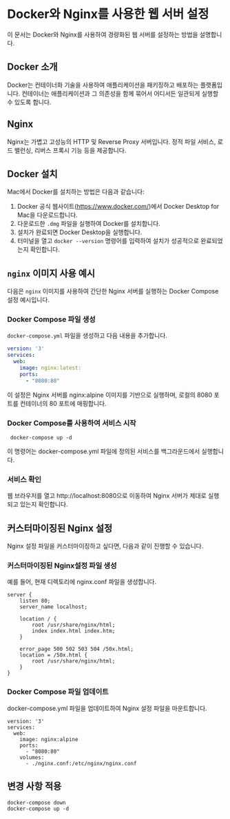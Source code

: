 # Docker와 Nginx를 사용한 웹 서버 설정

이 문서는 Docker와 Nginx를 사용하여 경량화된 웹 서버를 설정하는 방법을 설명합니다.

## Docker 소개

Docker는 컨테이너화 기술을 사용하여 애플리케이션을 패키징하고 배포하는 플랫폼입니다. 컨테이너는 애플리케이션과 그 의존성을 함께 묶어서 어디서든 일관되게 실행할 수 있도록 합니다.

## Nginx

Nginx는 가볍고 고성능의 HTTP 및 Reverse Proxy 서버입니다. 정적 파일 서비스, 로드 밸런싱, 리버스 프록시 기능 등을 제공합니다.

## Docker 설치

Mac에서 Docker를 설치하는 방법은 다음과 같습니다:

1. Docker 공식 웹사이트(https://www.docker.com/)에서 Docker Desktop for Mac을 다운로드합니다.
2. 다운로드한 `.dmg` 파일을 실행하여 Docker를 설치합니다.
3. 설치가 완료되면 Docker Desktop을 실행합니다.
4. 터미널을 열고 `docker --version` 명령어를 입력하여 설치가 성공적으로 완료되었는지 확인합니다.

## `nginx` 이미지 사용 예시

다음은 `nginx` 이미지를 사용하여 간단한 Nginx 서버를 실행하는 Docker Compose 설정 예시입니다.

### Docker Compose 파일 생성

`docker-compose.yml` 파일을 생성하고 다음 내용을 추가합니다.

```yaml
version: '3'
services:
  web:
    image: nginx:latest:
    ports:
      - "8080:80"
```

이 설정은 Nginx 서버를 nginx:alpine 이미지를 기반으로 실행하며, 로컬의 8080 포트를 컨테이너의 80 포트에 매핑합니다.

### Docker Compose를 사용하여 서비스 시작
```
 docker-compose up -d
```
이 명령어는 docker-compose.yml 파일에 정의된 서비스를 백그라운드에서 실행합니다.

### 서비스 확인
웹 브라우저를 열고 http://localhost:8080으로 이동하여 Nginx 서버가 제대로 실행되고 있는지 확인합니다.

## 커스터마이징된 Nginx 설정
Nginx 설정 파일을 커스터마이징하고 싶다면, 다음과 같이 진행할 수 있습니다.

### 커스터마이징된 Nginx설정 파일 생성
예를 들어, 현재 디렉토리에 nginx.conf 파일을 생성합니다.
```
server {
    listen 80;
    server_name localhost;

    location / {
        root /usr/share/nginx/html;
        index index.html index.htm;
    }

    error_page 500 502 503 504 /50x.html;
    location = /50x.html {
        root /usr/share/nginx/html;
    }
}
```

### Docker Compose 파일 업데이트
docker-compose.yml 파일을 업데이트하여 Nginx 설정 파일을 마운트합니다.
```
version: '3'
services:
  web:
    image: nginx:alpine
    ports:
      - "8080:80"
    volumes:
      - ./nginx.conf:/etc/nginx/nginx.conf
```

## 변경 사항 적용
```
docker-compose down
docker-compose up -d
```
